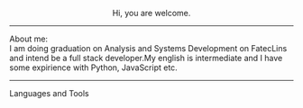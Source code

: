 <p align="center">Hi, you are welcome.</p>

---

About me: <br>
I am doing graduation on Analysis and Systems Development on FatecLins and intend be a full stack developer.My english is intermediate and I have some expirience with Python, JavaScript etc.

---

Languages and Tools <br>



